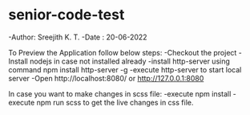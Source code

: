 # senior-code-test

-Author: Sreejith K. T.
-Date  : 20-06-2022

To Preview the Application follow below steps:
    -Checkout the project
    -Install nodejs in case not installed already
    -install http-server using command npm install http-server -g 
    -execute http-server to start local server
    -Open http://localhost:8080/ or http://127.0.0.1:8080

In case you want to make changes in scss file:
    -execute npm install
    -execute npm run scss to get the live changes in css file.
